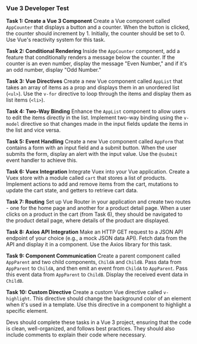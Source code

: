 ### Vue 3 Developer Test

**Task 1: Create a Vue 3 Component**
Create a Vue component called `AppCounter` that displays a button and a counter. When the button is clicked, the counter should increment by 1. Initially, the counter should be set to 0. Use Vue's reactivity system for this task.

**Task 2: Conditional Rendering**
Inside the `AppCounter` component, add a feature that conditionally renders a message below the counter. If the counter is an even number, display the message "Even Number," and if it's an odd number, display "Odd Number."

**Task 3: Vue Directives**
Create a new Vue component called `AppList` that takes an array of items as a prop and displays them in an unordered list (`<ul>`). Use the `v-for` directive to loop through the items and display them as list items (`<li>`). 

**Task 4: Two-Way Binding**
Enhance the `AppList` component to allow users to edit the items directly in the list. Implement two-way binding using the `v-model` directive so that changes made in the input fields update the items in the list and vice versa.

**Task 5: Event Handling**
Create a new Vue component called `AppForm` that contains a form with an input field and a submit button. When the user submits the form, display an alert with the input value. Use the `@submit` event handler to achieve this.

**Task 6: Vuex Integration**
Integrate Vuex into your Vue application. Create a Vuex store with a module called `cart` that stores a list of products. Implement actions to add and remove items from the cart, mutations to update the cart state, and getters to retrieve cart data.

**Task 7: Routing**
Set up Vue Router in your application and create two routes - one for the home page and another for a product detail page. When a user clicks on a product in the cart (from Task 6), they should be navigated to the product detail page, where details of the product are displayed.

**Task 8: Axios API Integration**
Make an HTTP GET request to a JSON API endpoint of your choice (e.g., a mock JSON data API). Fetch data from the API and display it in a component. Use the Axios library for this task.

**Task 9: Component Communication**
Create a parent component called `AppParent` and two child components, `ChildA` and `ChildB`. Pass data from `AppParent` to `ChildA`, and then emit an event from `ChildA` to `AppParent`. Pass this event data from `AppParent` to `ChildB`. Display the received event data in `ChildB`.

**Task 10: Custom Directive**
Create a custom Vue directive called `v-highlight`. This directive should change the background color of an element when it's used in a template. Use this directive in a component to highlight a specific element.

Devs should complete these tasks in a Vue 3 project, ensuring that the code is clean, well-organized, and follows best practices. They should also include comments to explain their code where necessary.
